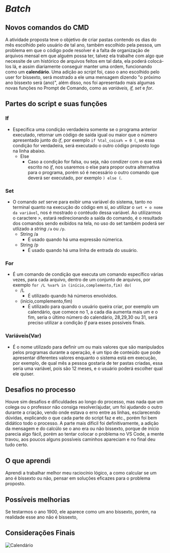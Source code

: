 # *Batch*
## Novos comandos do CMD
A atividade proposta teve o objetivo de criar pastas contendo os dias do mês escolhido pelo usuário de tal ano, também escolhido pela pessoa, um problema em que o código pode resolver é a falta de organização de arquivos mensal em que alguém possa ter, talvez ela trabalhe com algo que necessite de um histórico de arquivos feitos em tal data, ela poderá colocá-los lá, e assim diariamente conseguir manter uma ordem, funcionando como um **calendário**. Uma adição ao *script* foi, caso o ano escolhido pelo user for bissexto, será mostrado a ele uma mensagem dizendo "o próximo ano bissexto será (ano)", além disso, nos foi apresentado mais algumas novas funções no Prompt de Comando, como as *variáveis, if, set* e *for*.

## Partes do script e suas funções
### If
- Especifica uma condição verdadeira somente se o programa anterior executado, retornar um código de saída igual ou maior que o número apresentado junto do *if*, por exemplo ```if %tal_coisa% = 0 (```, se essa condição for verdadeira, será executado o outro código proposto logo na linha abaixo.
  - Else
    - Caso a condição for falsa, ou seja, não condizer com o que está escrito no *if*, nos usaremos o else para propor outra alternativa para o programa, porém só é necessário o outro comando que deverá ser executado, por exemplo ```) else (```.
### Set
- O comando *set* serve para exibir uma variável do sistema, tanto no terminal quanto na execução do código em si, ao utilizar o ```set + o nome da variável```, nos é mostrado o contéudo dessa variável. Ao utilizarmos o caractere *>*, estará redirecionando a saída do comando, é o resultado dos comandos sendo exibidos na tela, no uso do set também poderá ser utlizado a *string* ```/a``` ou ```/p```.
  - String /a
    - É usado quando há uma expressão númerica.
  - String /p
    - É usado quando há uma linha de entrada do usuário. 
### For
- É um comando de condição que executa um comando específico várias vezes, para cada arquivo, dentro de um conjunto de arquivos, por exemplo ```for /L %var% in (início,complemento,fim) do(```
  - /L
      - É utilizado quando há números envolvidos.
  - (início,complemento,fim)
      - É utilizado para quando o usuário queira criar, por exemplo um calendário, que comece no 1, a cada dia aumenta mais um e o fim, seria o último número do calendário, 28,29,30 ou 31, será preciso utilizar a condição *if* para esses possíveis finais. 
### Variáveis(Var)
- É o nome utilizado para definir um ou mais valores que são manipulados pelos programas durante a operação, é um tipo de conteúdo que pode apresentar diferentes valores enquanto o sistema está em execução, por exemplo, de qual mês a pessoa gostaria de ter pastas criadas, essa seria uma variável, pois são 12 meses, e o usuário poderá escolher qual ele quiser.
## Desafios no processo
Houve sim desafios e dificuldades ao longo do processo, mas nada que um colega ou o professor não consiga resolver/ajudar, um foi ajudando o outro durante a criação, vendo onde estava o erro entre as linhas, esclarecendo dúvidas, explicando o que cada parte do script faz e etc., porém foi bem didático todo o processo. A parte mais díficil foi definitivamente, a adição da mensagem e do calcúlo se o ano era ou não bissexto, porque de início parecia algo fácil, porém ao tentar colocar o problema no VS Code, a mente travou, aos poucos alguns possíveis caminhos apareciam e no final deu tudo certo.
## O que aprendi
Aprendi a trabalhar melhor meu raciocínio lógico, a como calcular se um ano é bissexto ou não, pensar em soluções eficazes para o problema proposto.
## Possíveis melhorias
Se testarmos o ano 1900, ele aparece como um ano bissexto, porém, na realidade esse ano não é bissexto, 
## Considerações Finais 

![Calendário](https://agenciagov.ebc.com.br/noticias/202501/por-que-o-ano-dura-365-dias-5-horas-48-minutos-e-46-segundos-descubra-a-ciencia-por-tras-do-calendario/@@images/5dca64db-6630-4de7-acfe-f6d895aaf766.png)
